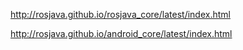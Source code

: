 http://rosjava.github.io/rosjava_core/latest/index.html

http://rosjava.github.io/android_core/latest/index.html
